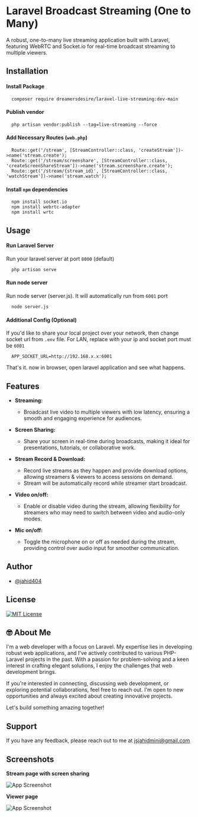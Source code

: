 # Laravel Broadcast Streaming (One to Many)

A robust, one-to-many live streaming application built with Laravel, featuring WebRTC and Socket.io for real-time broadcast streaming to multiple viewers.

## Installation

#### Install Package

```
  composer require dreamersdesire/laravel-live-streaming:dev-main
```

#### Publish vendor

```
  php artisan vendor:publish --tag=live-streaming --force
```

#### Add Necessary Routes (`web.php`)

```
  Route::get('/stream', [StreamController::class, 'createStream'])->name('stream.create');
  Route::get('/stream/screenshare', [StreamController::class, 'createScreenShareStream'])->name('stream.screenshare.create');
  Route::get('/stream/{stream_id}', [StreamController::class, 'watchStream'])->name('stream.watch');
```

#### Install `npm` dependencies

```
  npm install socket.io
  npm install webrtc-adapter
  npm install wrtc
```

## Usage

#### Run Laravel Server

Run your laravel server at port `8000` (default)

```
  php artisan serve
```

#### Run node server

Run node server (server.js). It will automatically run from `6001` port

```
  node server.js
```

#### Additional Config (Optional)

If you'd like to share your local project over your network, then change socket url from `.env` file.
For LAN, replace with your ip and socket port must be `6001`

```
  APP_SOCKET_URL=http://192.168.x.x:6001
```

That's it. now in browser, open laravel application and see what happens.

## Features

- **Streaming:**

  - Broadcast live video to multiple viewers with low latency, ensuring a smooth and engaging experience for audiences.

- **Screen Sharing:**

  - Share your screen in real-time during broadcasts, making it ideal for presentations, tutorials, or collaborative work.

- **Stream Record & Download:**

  - Record live streams as they happen and provide download options, allowing streamers & viewers to access sessions on demand.
  - Stream will be automatically record while streamer start broadcast.

- **Video on/off:**

  - Enable or disable video during the stream, allowing flexibility for streamers who may need to switch between video and audio-only modes.

- **Mic on/off:**
  - Toggle the microphone on or off as needed during the stream, providing control over audio input for smoother communication.

## Author

- [@jahid404](https://www.github.com/jahid404)

## License

[![MIT License](https://img.shields.io/badge/License-MIT-green.svg)](https://raw.githubusercontent.com/jahid404/EasyBreezyBlogs/main/LICENSE)

## 🤓 About Me

I'm a web developer with a focus on Laravel. My expertise lies in developing robust web applications, and I've actively contributed to various PHP-Laravel projects in the past. With a passion for problem-solving and a keen interest in crafting elegant solutions, I enjoy the challenges that web development brings.

If you're interested in connecting, discussing web development, or exploring potential collaborations, feel free to reach out. I'm open to new opportunities and always excited about creating innovative projects.

Let's build something amazing together!

## Support

If you have any feedback, please reach out to me at jsjahidmini@gmail.com

## Screenshots

**Stream page with screen sharing**

![App Screenshot](https://blogger.googleusercontent.com/img/b/R29vZ2xl/AVvXsEjN0uepg2UsjdTXX3TauSBcihBzAbnltIlF6DOGaeDMCEysjpe6qwbktPpBEqxCkcIflFlFnm_4hJCCk3mdec4eBxMvUViGjnhPiefpQ2OJF8h_kBeI2nj5hQPELYD7Gz12_TkFeE6ihgh5ra-GUiBgDVxNAUO_ArsbPOl7QL0sTWfEZy5Nvboq_7S7_VY)

**Viewer page**

![App Screenshot](https://blogger.googleusercontent.com/img/b/R29vZ2xl/AVvXsEi5_OVzjNT7PpKp257bBqjvcvgzGe_SAzIhO6s4UoQ8hBzTvW1Moz5yoeHnkhYeS6_kyVaEIpVHbrjF3uEaKzdpLQ-rnkrK834qElYPE2wyk0joQygtium0xbdZxb4K5nmyhysEGeOaLeqvtmHx2ZyJ243YNrKXNZfAxfavnqCTyDPH7jqwOGAw_MiMrPw)
